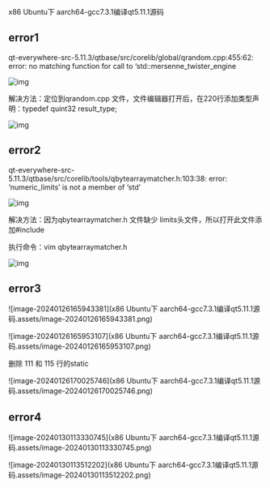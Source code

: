 x86 Ubuntu下 aarch64-gcc7.3.1编译qt5.11.1源码



## error1 

qt-everywhere-src-5.11.3/qtbase/src/corelib/global/qrandom.cpp:455:62: error: no matching function for call to ‘std::mersenne_twister_engine

![img](https://img-blog.csdnimg.cn/37ee5cf722914af6ad01aed5593d6911.png)

 解决方法：定位到qrandom.cpp 文件，文件编辑器打开后，在220行添加类型声明：typedef quint32 result_type;

![img](https://img-blog.csdnimg.cn/6353101cb1fc4774a6143df954468b4a.png)





## error2

qt-everywhere-src-5.11.3/qtbase/src/corelib/tools/qbytearraymatcher.h:103:38: error: ‘numeric_limits’ is not a member of ‘std’

![img](https://img-blog.csdnimg.cn/e719d771914c4e949c366b5c96bc5cad.png)

 解决方法：因为qbytearraymatcher.h 文件缺少 limits头文件，所以打开此文件添加#include <limits>

执行命令：vim qbytearraymatcher.h

![img](https://img-blog.csdnimg.cn/3e185fb50c21430e8af1a5cc54b7ad2f.png)



## error3

![image-20240126165943381](x86 Ubuntu下 aarch64-gcc7.3.1编译qt5.11.1源码.assets/image-20240126165943381.png)

![image-20240126165953107](x86 Ubuntu下 aarch64-gcc7.3.1编译qt5.11.1源码.assets/image-20240126165953107.png)

删除  111 和 115  行的static

![image-20240126170025746](x86 Ubuntu下 aarch64-gcc7.3.1编译qt5.11.1源码.assets/image-20240126170025746.png)





## error4

![image-20240130113330745](x86 Ubuntu下 aarch64-gcc7.3.1编译qt5.11.1源码.assets/image-20240130113330745.png)

![image-20240130113512202](x86 Ubuntu下 aarch64-gcc7.3.1编译qt5.11.1源码.assets/image-20240130113512202.png)